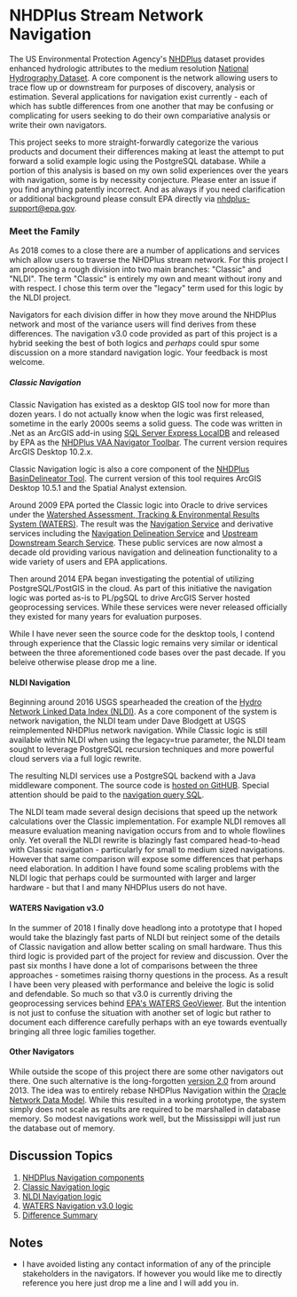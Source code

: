 # NHDPlus Stream Network Navigation

The US Environmental Protection Agency's [NHDPlus](https://www.epa.gov/waterdata/nhdplus-national-hydrography-dataset-plus) dataset provides enhanced hydrologic attributes to the medium resolution [National Hydrography Dataset](https://www.usgs.gov/core-science-systems/ngp/national-hydrography/national-hydrography-dataset).  A core component is the network allowing users to trace flow up or downstream for purposes of discovery, analysis or estimation.  Several applications for navigation exist currently - each of which has subtle differences from one another that may be confusing or complicating for users seeking to do their own compariative analysis or write their own navigators.

This project seeks to more straight-forwardly categorize the various products and document their differences making at least the attempt to put forward a solid example logic using the PostgreSQL database.  While a portion of this analysis is based on my own solid experiences over the years with navigation, some is by necessity conjecture.  Please enter an issue if you find anything patently incorrect.  And as always if you need clarification or additional background please consult EPA directly via nhdplus-support@epa.gov.

### Meet the Family

As 2018 comes to a close there are a number of applications and services which allow users to traverse the NHDPlus stream network.  For this project I am proposing a rough division into two main branches: "Classic" and "NLDI".  The term "Classic" is entirely my own and meant without irony and with respect.  I chose this term over the "legacy" term used for this logic by the NLDI project.  

Navigators for each division differ in how they move around the NHDPlus network and most of the variance users will find derives from these differences.  The navigation v3.0 code provided as part of this project is a hybrid seeking the best of both logics and *perhaps* could spur some discussion on a more standard navigation logic.  Your feedback is most welcome.

##### Classic Navigation

Classic Navigation has existed as a desktop GIS tool now for more than dozen years.  I do not actually know when the logic was first released, sometime in the early 2000s seems a solid guess.  The code was written in .Net as an ArcGIS add-in using [SQL Server Express LocalDB](https://www.microsoft.com/en-us/sql-server/sql-server-editions-express) and released by EPA as the [NHDPlus VAA Navigator Toolbar](https://www.epa.gov/waterdata/nhdplus-tools#vaa).  The current version requires ArcGIS Desktop 10.2.x.

Classic Navigation logic is also a core component of the [NHDPlus BasinDelineator Tool](https://www.epa.gov/waterdata/nhdplus-tools#basin).  The current version of this tool requires ArcGIS Desktop 10.5.1 and the Spatial Analyst extension.

Around 2009 EPA ported the Classic logic into Oracle to drive services under the [Watershed Assessment, Tracking & Environmental Results System (WATERS)](https://www.epa.gov/waterdata/waters-watershed-assessment-tracking-environmental-results-system).  The result was the [Navigation Service](https://www.epa.gov/waterdata/navigation-service) and derivative services including the [Navigation Delineation Service](https://www.epa.gov/waterdata/navigation-delineation-service) and [Upstream Downstream Search Service](https://www.epa.gov/waterdata/upstreamdownstream-search-service).  These public services are now almost a decade old providing various navigation and delineation functionality to a wide variety of users and EPA applications.

Then around 2014 EPA began investigating the potential of utilizing PostgreSQL/PostGIS in the cloud.  As part of this initiative the navigation logic was ported as-is to PL/pgSQL to drive ArcGIS Server hosted geoprocessing services.  While these services were never released officially they existed for many years for evaluation purposes.

While I have never seen the source code for the desktop tools, I contend through experience that the Classic logic remains very similar or identical between the three aforementioned code bases over the past decade.  If you beleive otherwise please drop me a line.  

#### NLDI Navigation

Beginning around 2016 USGS spearheaded the creation of the [Hydro Network Linked Data Index (NLDI)](https://cida.usgs.gov/nldi/about).  As a core component of the system is network navigation, the NLDI team under Dave Blodgett at USGS reimplemented NHDPlus network navigation.  While Classic logic is still available within NLDI when using the legacy=true parameter, the NLDI team sought to leverage PostgreSQL recursion techniques and more powerful cloud servers via a full logic rewrite.

The resulting NLDI services use a PostgreSQL backend with a Java middleware component.  The source code is [hosted on GitHUB](https://github.com/ACWI-SSWD/nldi-services).  Special attention should be paid to the [navigation query SQL](https://github.com/ACWI-SSWD/nldi-services/blob/master/src/main/resources/mybatis/navigate.xml).

The NLDI team made several design decisions that speed up the network calculations over the Classic implementation.  For example NLDI removes all measure evaluation meaning navigation occurs from and to whole flowlines only.  Yet overall the NLDI rewrite is blazingly fast compared head-to-head with Classic navigation - particularly for small to medium sized navigations.  However that same comparison will expose some differences that perhaps need elaboration.  In addition I have found some scaling problems with the NLDI logic that perhaps could be surmounted with larger and larger hardware - but that I and many NHDPlus users do not have.

#### WATERS Navigation v3.0

In the summer of 2018 I finally dove headlong into a prototype that I hoped would take the blazingly fast parts of NLDI but reinject some of the details of Classic navigation and allow better scaling on small hardware.  Thus this third logic is provided part of the project for review and discussion.  Over the past six months I have done a lot of comparisons between the three approaches - sometimes raising thorny questions in the process.  As a result I have been very pleased with performance and beleive the logic is solid and defendable.  So much so that v3.0 is currently driving the geoprocessing services behind [EPA's WATERS GeoViewer](https://epa.maps.arcgis.com/apps/webappviewer/index.html?id=ada349b90c26496ea52aab66a092593b).  But the intention is not just to confuse the situation with another set of logic but rather to document each difference carefully perhaps with an eye towards eventually bringing all three logic families together.

#### Other Navigators

While outside the scope of this project there are some other navigators out there.  One such alternative is the long-forgotten [version 2.0](https://github.com/pauldzy/NHDPlus_Navigation_NDM) from around 2013.  The idea was to entirely rebase NHDPlus Navigation within the [Oracle Network Data Model](https://docs.oracle.com/en/database/oracle/oracle-database/18/topol/network-data-model.html).  While this resulted in a working prototype, the system simply does not scale as results are required to be marshalled in database memory.  So modest navigations work well, but the Mississippi will just run the database out of memory.  

## Discussion Topics

1. [NHDPlus Navigation components](doc/components.md)
2. [Classic Navigation logic](doc/classic.md)
3. [NLDI Navigation logic](doc/nldi.md)
4. [WATERS Navigation v3.0 logic](doc/navigation30.md)
5. [Difference Summary](doc/summary.md)

## Notes

* I have avoided listing any contact information of any of the principle stakeholders in the navigators.  If however you would like me to directly reference you here just drop me a line and I will add you in.
